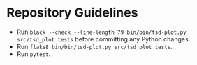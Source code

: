 # Repository Guidelines

* Run `black --check --line-length 79 bin/bin/tsd-plot.py src/tsd_plot tests` before committing any Python changes.
* Run `flake8 bin/bin/tsd-plot.py src/tsd_plot tests`.
* Run `pytest`.
